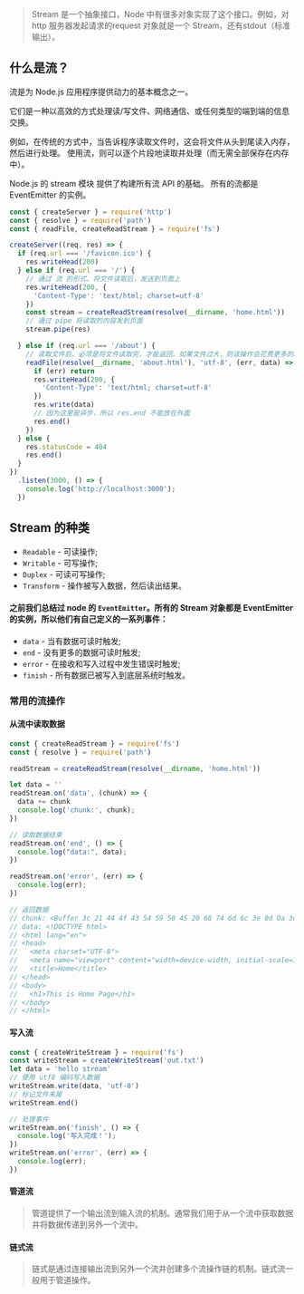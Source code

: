 > Stream 是一个抽象接口，Node 中有很多对象实现了这个接口。例如，对http 服务器发起请求的request 对象就是一个 Stream，还有stdout（标准输出）。

## 什么是流？
流是为 Node.js 应用程序提供动力的基本概念之一。

它们是一种以高效的方式处理读/写文件、网络通信、或任何类型的端到端的信息交换。

例如，在传统的方式中，当告诉程序读取文件时，这会将文件从头到尾读入内存，然后进行处理。
使用流，则可以逐个片段地读取并处理（而无需全部保存在内存中）。

Node.js 的 stream 模块 提供了构建所有流 API 的基础。 所有的流都是 EventEmitter 的实例。

```js
const { createServer } = require('http')
const { resolve } = require('path')
const { readFile, createReadStream } = require('fs')

createServer((req, res) => {
  if (req.url === '/favicon.ico') {
    res.writeHead(200)
  } else if (req.url === '/') {
    // 通过 流 的形式，将文件读取后，发送到页面上
    res.writeHead(200, {
      'Content-Type': 'text/html; charset=utf-8'
    })
    const stream = createReadStream(resolve(__dirname, 'home.html'))
    // 通过 pipe 将读取的内容发到页面
    stream.pipe(res)

  } else if (req.url === '/about') {
    // 读取文件后，必须是将文件读取完，才能返回。如果文件过大，则该操作会花费更多的时间。
    readFile(resolve(__dirname, 'about.html'), 'utf-8', (err, data) => {
      if (err) return
      res.writeHead(200, {
        'Content-Type': 'text/html; charset=utf-8'
      })
      res.write(data)
      // 因为这里是异步，所以 res.end 不能放在外面
      res.end()
    })
  } else {
    res.statusCode = 404
    res.end()
  }
})
  .listen(3000, () => {
    console.log('http://localhost:3000');
  })


```

## Stream 的种类
- `Readable`  - 可读操作;
- `Writable`  - 可写操作;
- `Duplex`    - 可读可写操作;
- `Transform` - 操作被写入数据，然后读出结果。

#### 之前我们总结过 node 的 `EventEmitter`。所有的 Stream 对象都是 EventEmitter 的实例，所以他们有自己定义的一系列事件：
- `data`    - 当有数据可读时触发;
- `end`     - 没有更多的数据可读时触发;
- `error`   - 在接收和写入过程中发生错误时触发;
- `finish`  - 所有数据已被写入到底层系统时触发。

### 常用的流操作
#### 从流中读取数据
```js
const { createReadStream } = require('fs')
const { resolve } = require('path')

readStream = createReadStream(resolve(__dirname, 'home.html'))

let data = ''
readStream.on('data', (chunk) => {
  data += chunk
  console.log('chunk:', chunk);
})

// 读取数据结束
readStream.on('end', () => {
  console.log("data:", data);
})

readStream.on('error', (err) => {
  console.log(err);
})

// 返回数据
// chunk: <Buffer 3c 21 44 4f 43 54 59 50 45 20 68 74 6d 6c 3e 0d 0a 3c 68 74 6d 6c 20 6c 61 6e 67 3d 22 65 6e 22 3e 0d 0a 3c 68 65 61 64 3e 0d 0a 20 20 3c 6d 65 74 61 ... >
// data: <!DOCTYPE html>
// <html lang="en">
// <head>
//   <meta charset="UTF-8">
//   <meta name="viewport" content="width=device-width, initial-scale=1.0">
//   <title>Home</title>
// </head>
// <body>
//   <h1>This is Home Page</h1>
// </body>
// </html>
```

#### 写入流
```js
const { createWriteStream } = require('fs')
const writeStream = createWriteStream('out.txt')
let data = 'hello stream'
// 使用 utf8 编码写入数据
writeStream.write(data, 'utf-8')
// 标记文件末尾
writeStream.end()

// 处理事件
writeStream.on('finish', () => {
  console.log('写入完成！');
})
writeStream.on('error', (err) => {
  console.log(err);
})
```

#### 管道流
> 管道提供了一个输出流到输入流的机制。通常我们用于从一个流中获取数据并将数据传递到另外一个流中。

#### 链式流
> 链式是通过连接输出流到另外一个流并创建多个流操作链的机制。链式流一般用于管道操作。